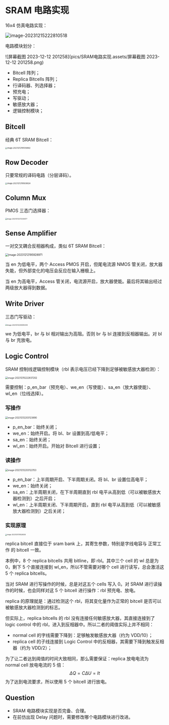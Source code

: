 # SRAM 电路实现

16x4 仿真电路实现：

![image-20231215222810518](pics/SRAM电路实现.assets/image-20231215222810518.png)

电路模块划分：

![屏幕截图 2023-12-12 201258](pics/SRAM电路实现.assets/屏幕截图 2023-12-12 201258.png)

- Bitcell 阵列；
- Replica Bitcells 阵列；
- 行译码器、列选择器；
- 预充电；
- 写驱动；
- 敏感放大器；
- 逻辑控制模块；



## Bitcell

经典 6T SRAM Bitcell：

<img src="pics/SRAM电路实现.assets/image-20231212195550682.png" alt="image-20231212195550682" style="zoom: 40%;" />



## Row Decoder

只要常规的译码电路（分层译码）。

<img src="pics/SRAM电路实现.assets/image-20231212195636824.png" alt="image-20231212195636824" style="zoom:40%;" />



## Column Mux

PMOS 三态门选择器：

<img src="pics/SRAM电路实现.assets/image-20231212213330077.png" alt="image-20231212213330077" style="zoom:35%;" />



## Sense Amplifier

一对交叉耦合反相器构成，类似 6T SRAM Bitcell：

<img src="pics/SRAM电路实现.assets/image-20231212195928971.png" alt="image-20231212195928971" style="zoom: 60%;" />

当 en 为低电平，两个 Access PMOS 开启，但尾电流源 NMOS 管关闭，放大器失能，但外部变化的电压会反应在输入栅极上。

当 en 为高电平，Access 管关闭，电流源开启，放大器使能。最后将其输出经过两级放大器得到数据。



## Write Driver

三态门写驱动：

<img src="pics/SRAM电路实现.assets/image-20231212200005259.png" alt="image-20231212200005259" style="zoom:35%;" />

we 为低电平，br 与 bl 相对输出为高阻。否则 br 与 bl 连接到反相器输出。对 bl 与 br 充放电。



## Logic Control

SRAM 控制线逻辑控制模块（rbl 表示电压已经下降到足够被敏感放大器检测）：

<img src="pics/SRAM电路实现.assets/image-20231215222837202.png" alt="image-20231215222837202" style="zoom:50%;" />

需要控制：p_en_bar（预充电）、we_en（写使能）、sa_en（放大器使能）、wl_en（位线选择）。

### 写操作

<img src="pics/SRAM电路实现.assets/image-20231212203123890.png" alt="image-20231212203123890" style="zoom:50%;" />

- p_en_bar：始终关闭；
- we_en：始终开启。将 bl、br 设置到高/低电平；
- sa_en：始终关闭；
- wl_en：始终开启。开始对 Bitcell 进行设置；

### 读操作

<img src="pics/SRAM电路实现.assets/image-20231212203122153.png" alt="image-20231212203122153" style="zoom:50%;" />

- p_en_bar：上半周期开启、下半周期关闭。将 bl、br 设置位高电平；
- we_en：始终关闭；
- sa_en：上半周期关闭，在下半周期直到 rbl 电平从高到低（可以被敏感放大器检测到）之后开启；
- wl_en：上半周期关闭、下半周期开启，直到 rbl 电平从高到低（可以被敏感放大器检测到）之后关闭；

### 实现原理

<img src="pics/SRAM电路实现.assets/image-20231215110526636.png" alt="image-20231215110526636" style="zoom:33%;" />

replica bitcell 直接位于 sram bank 上，其寄生参数，特别是字线电容与 正常工作 的 bitcell 一致。

本例中，8 个 replica bitcells 共用 bitline，即 rbl。其中三个 cell 的 wl 总是为 0，剩下 5 个直接连接到 wl_en，所以不管需要对哪个 cell 进行读写，总会激活这 5 个 replica bitcells。

当对 SRAM 进行写操作的时候，总是对这五个 cells 写入 0。对 SRAM 进行读操作的时候，也会同样对这 5 个 bitcell 进行操作：rbl 预充电、放电。

replica 的原理就是：通过检测这个 rbl，将其变化量作为正常的 bitcell 是否可以被敏感放大器检测到的标志。

但实际上，replica bitcells 的 rbl 没有连接任何敏感放大器，其直接连接到了 logic control 中的 rbl，进入到反相器中。所以二者的阈值实际上并不相同：

- normal cell 的字线需要下降到：足够触发敏感放大器（约为 VDD/10）；
- replica cell 的子线连接到 Logic Control 中的反相器，其需要下降到触发反相器（约为 VDD/2）；

为了让二者达到阈值的时间大致相同，那么需要保证：replica 放电电流为 normal cell 放电电流的 5 倍：
$$
\Delta Q = C \Delta U = It
$$
为了达到电流要求，所以使用 5 个 bitcell 进行放电。



## Question

- SRAM 电路模块实现是否完备、合理。
- 在前仿出现 Delay 问题时，需要修改哪个电路模块进行改进。